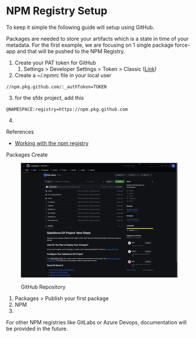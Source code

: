 # NPM Registry Setup

To keep it simple the following guide will setup using GitHub.

Packages are needed to store your artifacts which is a state in time of your metadata.  For the first example, we are focusing on 1 single package force-app and that will be pushed to the NPM Registry.

1. Create your PAT token for GitHub
   1. Settings > Developer Settings > Token > Classic ([Link](https://docs.github.com/en/authentication/keeping-your-account-and-data-secure/managing-your-personal-access-tokens#creating-a-fine-grained-personal-access-token))
2. Create a \~/.npmrc file in your local user

```
//npm.pkg.github.com/:_authToken=TOKEN
```

3. for the sfdx project, add this

```
@NAMESPACE:registry=https://npm.pkg.github.com
```

4.

References

* [Working with the npm registry](https://docs.github.com/en/packages/working-with-a-github-packages-registry/working-with-the-npm-registry)



Packages Create

<figure><img src="../.gitbook/assets/image (1) (1) (1).png" alt=""><figcaption><p>GitHub Repository</p></figcaption></figure>

1. Packages > Publish your first package
2. NPM
3.

For other NPM registries like GitLabs or Azure Devops, documentation will be provided in the future.

